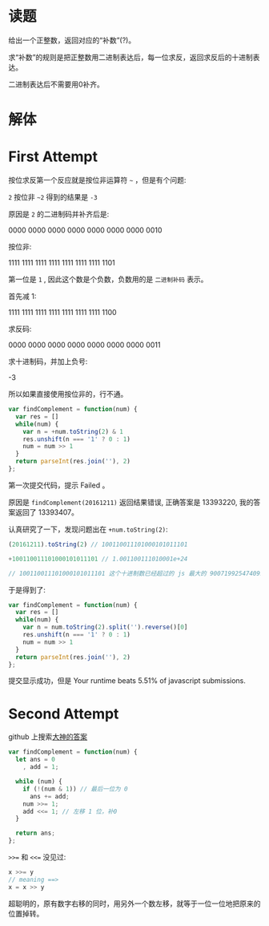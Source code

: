 # 读题

给出一个正整数，返回对应的“补数”(?)。

求“补数”的规则是把正整数用二进制表达后，每一位求反，返回求反后的十进制表达。

二进制表达后不需要用0补齐。

# 解体

# First Attempt

按位求反第一个反应就是按位非运算符 `~` ，但是有个问题:

`2` 按位非 `~2` 得到的结果是 `-3`

原因是 `2` 的二进制码并补齐后是:

0000 0000 0000 0000 0000 0000 0000 0010

按位非:

1111 1111 1111 1111 1111 1111 1111 1101

第一位是 `1` , 因此这个数是个负数，负数用的是 `二进制补码` 表示。

首先减 1:

1111 1111 1111 1111 1111 1111 1111 1100

求反码:

0000 0000 0000 0000 0000 0000 0000 0011

求十进制码，并加上负号:

-3

所以如果直接使用按位非的，行不通。

```js
var findComplement = function(num) {
  var res = []
  while(num) {
    var n = +num.toString(2) & 1
    res.unshift(n === '1' ? 0 : 1)
    num = num >> 1
  }
  return parseInt(res.join(''), 2)
};
```

第一次提交代码，提示 Failed 。

原因是 `findComplement(20161211)` 返回结果错误, 正确答案是 13393220, 我的答案返回了 13393407。

认真研究了一下，发现问题出在 `+num.toString(2)`:

```js
(20161211).toString(2) // 100110011101000101011101

+100110011101000101011101 // 1.001100111010001e+24

// 100110011101000101011101 这个十进制数已经超过的 js 最大的 9007199254740991，只能用科学计数法表示。
```

于是得到了:

```js
var findComplement = function(num) {
  var res = []
  while(num) {
    var n = num.toString(2).split('').reverse()[0]
    res.unshift(n === '1' ? 0 : 1)
    num = num >> 1
  }
  return parseInt(res.join(''), 2)
};
```

提交显示成功，但是 Your runtime beats 5.51% of javascript submissions.

# Second Attempt

github 上搜索[大神的答案](https://github.com/hanzichi/leetcode/blob/master/Algorithms/Number%20Complement/number-complement.js)

```javascript
var findComplement = function(num) {
  let ans = 0
    , add = 1;

  while (num) {
    if (!(num & 1)) // 最后一位为 0
      ans += add;
    num >>= 1;
    add <<= 1; // 左移 1 位，补0
  }

  return ans;
};
```

`>>=` 和 `<<=` 没见过:

```js
x >>= y
// meaning ==>
x = x >> y
```

超聪明的，原有数字右移的同时，用另外一个数左移，就等于一位一位地把原来的位置掉转。